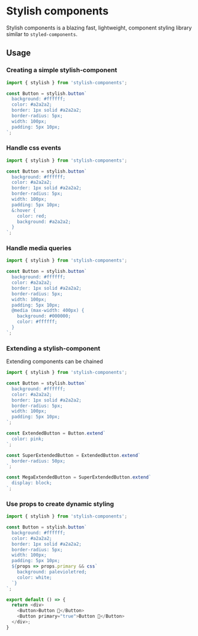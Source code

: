 # Stylish components

Stylish components is a blazing fast, lightweight, component styling library similar to `styled-components`.

## Usage

### Creating a simple stylish-component

```Javascript
import { stylish } from 'stylish-components';

const Button = stylish.button`
  background: #ffffff;
  color: #a2a2a2;
  border: 1px solid #a2a2a2;
  border-radius: 5px;
  width: 100px;
  padding: 5px 10px;
`;
```

### Handle css events

```Javascript
import { stylish } from 'stylish-components';

const Button = stylish.button`
  background: #ffffff;
  color: #a2a2a2;
  border: 1px solid #a2a2a2;
  border-radius: 5px;
  width: 100px;
  padding: 5px 10px;
  &:hover {
    color: red;
    background: #a2a2a2;
  }
`;
```

### Handle media queries

```Javascript
import { stylish } from 'stylish-components';

const Button = stylish.button`
  background: #ffffff;
  color: #a2a2a2;
  border: 1px solid #a2a2a2;
  border-radius: 5px;
  width: 100px;
  padding: 5px 10px;
  @media (max-width: 400px) {
    background: #000000;
    color: #ffffff;
  }
`;
```

### Extending a stylish-component

Extending components can be chained

```Javascript
import { stylish } from 'stylish-components';

const Button = stylish.button`
  background: #ffffff;
  color: #a2a2a2;
  border: 1px solid #a2a2a2;
  border-radius: 5px;
  width: 100px;
  padding: 5px 10px;
`;

const ExtendedButton = Button.extend`
  color: pink;
`;

const SuperExtendedButton = ExtendedButton.extend`
  border-radius: 50px;
`;

const MegaExtendedButton = SuperExtendedButton.extend`
  display: block;
`;
```

### Use props to create dynamic styling

```Javascript
import { stylish } from 'stylish-components';

const Button = stylish.button`
  background: #ffffff;
  color: #a2a2a2;
  border: 1px solid #a2a2a2;
  border-radius: 5px;
  width: 100px;
  padding: 5px 10px;
  ${props => props.primary && css`
    background: palevioletred;
    color: white;
  `}
`;

export default () => {
  return <div>
    <Button>Button 🚀</Button>
    <Button primary="true">Button 🚀</Button>
  </div>;
}
```